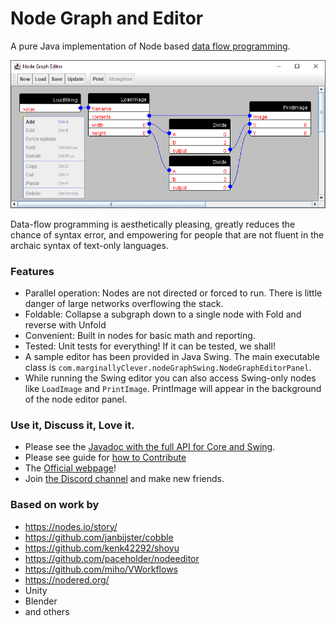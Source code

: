 # Node Graph and Editor

A pure Java implementation of Node based [data flow programming](https://en.wikipedia.org/wiki/Dataflow_programming).

![img](preview-for-github.png)

Data-flow programming is aesthetically pleasing, greatly reduces the chance of syntax error, and empowering for people
that are not fluent in the archaic syntax of text-only languages.

### Features

- Parallel operation: Nodes are not directed or forced to run.  There is little danger of large networks overflowing the stack. 
- Foldable: Collapse a subgraph down to a single node with Fold and reverse with Unfold
- Convenient: Built in nodes for basic math and reporting.
- Tested: Unit tests for everything!  If it can be tested, we shall!
- A sample editor has been provided in Java Swing.  The main executable class is `com.marginallyClever.nodeGraphSwing.NodeGraphEditorPanel`.
- While running the Swing editor you can also access Swing-only nodes like `LoadImage` and `PrintImage`.  PrintImage will appear in the background of the node editor panel. 

### Use it, Discuss it, Love it.

- Please see the [Javadoc with the full API for Core and Swing](https://marginallyclever.github.io/NodeGraphCore/javadoc).
- Please see guide for [how to Contribute](https://github.com/MarginallyClever/NodeGraphCore/blob/main/CONTRIBUTING.md)
- The [Official webpage](https://marginallyclever.github.io/NodeGraphCore/)!
- Join [the Discord channel](https://discord.gg/Q5TZFmB) and make new friends.

### Based on work by

- https://nodes.io/story/
- https://github.com/janbijster/cobble
- https://github.com/kenk42292/shoyu
- https://github.com/paceholder/nodeeditor
- https://github.com/miho/VWorkflows
- https://nodered.org/
- Unity
- Blender
- and others
